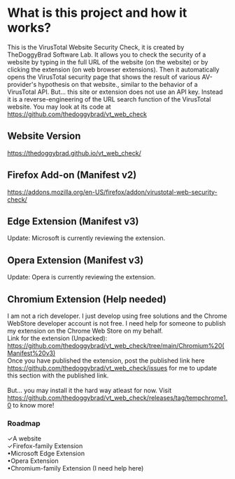 # What is this project and how it works?
This is the VirusTotal Website Security Check, it is created by TheDoggyBrad Software Lab. It allows you to check the security of a website by typing in the full URL of the website (on the website) or by clicking the extension (on web browser extensions). Then it automatically opens the VirusTotal security page that shows the result of various AV-provider's hypothesis on that website., similar to the behavior of a VirusTotal API. But... this site or extension does not use an API key. Instead it is a reverse-engineering of the URL search function of the VirusTotal website. You may look at its code at https://github.com/thedoggybrad/vt_web_check

## Website Version
https://thedoggybrad.github.io/vt_web_check/

## Firefox Add-on (Manifest v2)
https://addons.mozilla.org/en-US/firefox/addon/virustotal-web-security-check/

## Edge Extension (Manifest v3)
Update: Microsoft is currently reviewing the extension.

## Opera Extension (Manifest v3)
Update: Opera is currently reviewing the extension.

## Chromium Extension (Help needed)
I am not a rich developer. I just develop using free solutions and the Chrome WebStore developer account is not free. I need help for someone to publish my extension on the Chrome Web Store on my behalf.
<br>
Link for the extension (Unpacked): https://github.com/thedoggybrad/vt_web_check/tree/main/Chromium%20(Manifest%20v3)
<br>
Once you have published the extension, post the published link here https://github.com/thedoggybrad/vt_web_check/issues for me to update this section with the published link.<br><br>
But... you may install it the hard way atleast for now. Visit https://github.com/thedoggybrad/vt_web_check/releases/tag/tempchrome1.0 to know more!

### Roadmap
✓A website<br>
✓Firefox-family Extension<br>
•Microsoft Edge Extension<br>
•Opera Extension<br>
•Chromium-family Extension (I need help here)


